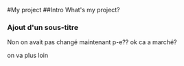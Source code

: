 #My project
##Intro
What's my project?

### Ajout d'un sous-titre

Non on avait pas changé maintenant p-e??
ok ca a marché?

on va plus loin 
